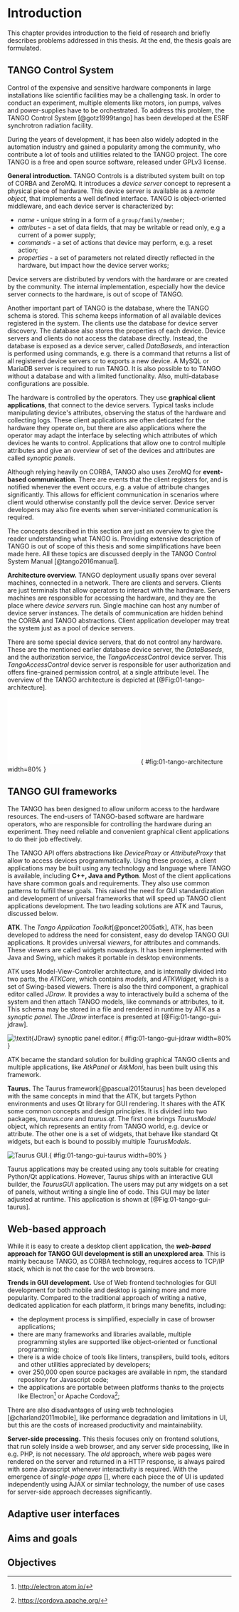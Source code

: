 # Introduction

This chapter provides introduction to the field of research and briefly
describes problems addressed in this thesis. At the end, the thesis goals are
formulated.

## TANGO Control System

Control of the expensive and sensitive hardware components in large
installations like scientific facilities may be a challenging task. In order to
conduct an experiment, multiple elements like motors, ion pumps, valves and
power-supplies have to be orchestrated. To address this problem, the TANGO
Control System [@gotz1999tango] has been developed at the ESRF synchrotron
radiation facility.

During the years of development, it has been also widely adopted in the
automation industry and gained a popularity among the community, who contribute
a lot of tools and utilities related to the TANGO project.
The core TANGO is a free and open source software, released under GPLv3
license.

**General introduction.**
TANGO Controls is a distributed system built on top of CORBA and ZeroMQ.
It introduces a *device server* concept to represent a physical piece of
hardware. This device server is available as a *remote object*, that
implements a well defined interface. TANGO is object-oriented middleware, and
each device server is characterized by:

* *name* - unique string in a form of a `group/family/member`;
* *attributes* - a set of data fields, that may be writable or read only,
  e.g a current of a power supply;
* *commands* - a set of actions that device may perform, e.g. a reset action;
* *properties* - a set of parameters not related directly reflected in the
  hardware, but impact how the device server works;

Device servers are distributed by vendors with the hardware or are created by
the community. The internal implementation, especially how the device server
connects to the hardware, is out of scope of TANGO.

Another important part of TANGO is the database, where the TANGO schema is
stored. This schema keeps information of all available devices registered in
the system. The clients use the database for device server discovery. The
database also stores the properties of each device. Device servers and clients
do not access the database directly. Instead, the database is exposed as a
device server, called *DataBaseds*, and interaction is performed using
commands, e.g. there is a command that returns a list of all registered device
servers or to exports a new device. 
A MySQL or MariaDB server is required to run TANGO. It is also possible to to
TANGO without a database and with a limited functionality. Also, multi-database
configurations are possible. 

The hardware is controlled by the operators. They use **graphical client
applications**, that connect to the device servers. Typical tasks include
manipulating device's attributes, observing the status of the hardware and
collecting logs.
These client applications are often deticated for the hardware they operate on,
but there are also applications where the operator may adapt the interface by
selecting which attributes of which devices he wants to control. Applications
that allow one to control multiple attributes and give an overview of set of
the devices and attributes are called *synoptic panels*.

Although relying heavily on CORBA, TANGO also uses ZeroMQ for **event-based
communication**. There are events that the client registers for, and is
notified
whenever the event occurs, e.g. a value of attribute changes significantly.
This allows for efficient communication in scenarios where client would
otherwise constantly poll the device server. Device server developers may
also fire events when server-initiated communication is required.

The concepts described in this section are just an overview to give the reader
understanding what TANGO is. Providing extensive description of TANGO is out of
scope of this thesis and some simplifications have been made here. All these
topics are discussed deeply in the TANGO Control System Manual
[@tango2016manual].

**Architecture overview.**
TANGO deployment usually spans over several machines, connected in a network.
There are clients and servers. Clients are just terminals that allow operators
to interact with the hardware. Servers machines are responsible for accessing
the hardware, and they are the place where *device servers* run. Single machine
can host any number of device server instances. The details of communication
are hidden behind the CORBA and TANGO abstractions. Client application
developer may treat the system just as a pool of device servers.

There are some special device servers, that do not control any hardware. These
are the mentioned earlier database device server, the *DataBaseds*, and the
authorization service, the *TangoAccessControl* device server. This
*TangoAccessControl* device server is responsible for user authorization
and offers fine-grained permission control, at a single attribute level.
The overview of the TANGO architecture is depicted at
[@Fig:01-tango-architecture].

![TANGO Control System architecture overview.](
  figures/uml/01-tango-architecture.tex){
  #fig:01-tango-architecture width=80% }

## TANGO GUI frameworks

The TANGO has been designed to allow uniform access to the hardware resources.
The end-users of TANGO-based software are hardware operators, who are
responsible for controlling the hardware during an experiment. They need
reliable and convenient graphical client applications to do their job
effectively.

The TANGO API offers abstractions like *DeviceProxy* or *AttributeProxy* that
allow to access devices programmatically. Using these proxies, a client
applications may be built using any technology and language where TANGO is
available, including **C++, Java and Python**. Most of the client applications
have share common goals and requirements. They also use common patterns to
fulfill these goals. This raised the need for GUI standardization and
development of universal frameworks that will speed up TANGO client
applications development. The two leading solutions are ATK and Taurus,
discussed below.

**ATK**.
The *Tango Application Toolkit*[@poncet2005atk], ATK, has been developed to
address the need for consistent, easy do develop TANGO GUI applications.
It provides universal *viewers*, for attributes and commands. These viewers
are called widgets nowadays. It has been implemented with Java and Swing,
which makes it portable in desktop environments.

ATK uses Model-View-Controller architecture, and is internally divided into
two parts, the *ATKCore*, which contains *models*, and *ATKWidget*, which
is a set of Swing-based viewers. There is also the third component, a graphical
editor called *JDraw*. It provides a way to interactively build a schema of
the system and then attach TANGO models, like commands or attributes, to it.
This schema may be stored in a file and rendered in runtime by ATK as a
*synoptic panel*. The *JDraw* interface is presented at
[@Fig:01-tango-gui-jdraw].

![\textit{JDraw} synoptic panel editor.](
  figures/images/01-tango-gui-jdraw.png){
  #fig:01-tango-gui-jdraw width=80% }

ATK became the standard solution for building graphical TANGO clients and
multiple applications, like *AtkPanel* or *AtkMoni*, has been built using this
framework.

**Taurus.**
The Taurus framework[@pascual2015taurus] has been developed with the same
concepts in mind that the ATK, but targets Python environments and uses Qt
library for GUI rendering. It shares with the ATK some common concepts and
design principles. It is divided into two packages, *taurus.core* and
*taurus.qt*. The first one brings *TaurusModel* object, which represents an
entity from TANGO world, e.g. device or attribute. The other one is a set of
widgets, that behave like standard Qt widgets, but each is bound to possibly
multiple *TaurusModels*.

![Taurus GUI.](
  figures/images/01-tango-gui-taurus.png){
  #fig:01-tango-gui-taurus width=80% }

Taurus applications may be created using any tools suitable for creating
Python/Qt applications. However, Taurus ships with an interactive GUI builder,
the *TaurusGUI* application. The users may put any widgets on a set of panels,
without writing a single line of code. This GUI may be later adjusted at
runtime. This application is shown at [@Fig:01-tango-gui-taurus].

## Web-based approach

While it is easy to create a desktop client application, the __*web-based*
approach for TANGO GUI development is still an unexplored area__. This is
mainly because TANGO, as CORBA technology, requires access to TCP/IP stack,
which is not the case for the web browsers.

**Trends in GUI development.**
Use of Web frontend technologies for GUI development for both mobile and
desktop is
gaining more and more popularity. Compared to the traditional approach of
writing a native, dedicated application for each platform, it brings many
benefits, including:

* the deployment process is simplified, especially in case of browser
  applications;
* there are many frameworks and libraries available, multiple programming
  styles are supported like object-oriented or functional programming;
* there is a wide choice of tools like linters, transpilers, build tools,
  editors and other utilities appreciated by developers;
* over 250,000 open source packages are available in npm, the standard
  repository for Javascript code;
* the applications are portable between platforms thanks to the projects like
  Electron[^01-web-electron] or Apache Cordova[^01-web-cordova];

[^01-web-electron]: <http://electron.atom.io/>
[^01-web-cordova]: <https://cordova.apache.org/>

There are also disadvantages of using web technologies [@charland2011mobile],
like performance degradation and limitations in UI, but this are the costs
of increased productivity and maintainability.

**Server-side processing.**
This thesis focuses only on frontend solutions, that run solely inside a web
browser, and any server side processing, like in e.g. PHP, is not necessary.
The *old* approach, where web pages were rendered on the server and returned
in a HTTP response, is always paired with some Javascript whenever
interactivity is required. With the emergence of *single-page apps* [], where
each piece the of UI is updated independently using AJAX or similar technology,
the number of use cases for server-side approach decreases significantly.

## Adaptive user interfaces

## Aims and goals

## Objectives
